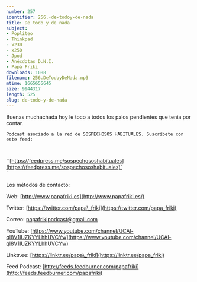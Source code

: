```yaml
---
number: 257
identifier: 256.-de-todoy-de-nada
title: De todo y de nada
subject:
- Popliteo
- Thinkpad
- x230
- x250
- Jpod
- Anécdotas D.N.I.
- Papá Friki
downloads: 1088
filename: 256.DeTodoyDeNada.mp3
mtime: 1665655645
size: 9944317
length: 525
slug: de-todo-y-de-nada
---
```

Buenas muchachada hoy le toco a todos los palos pendientes que tenia por contar.  

`Podcast asociado a la red de SOSPECHOSOS HABITUALES. Suscríbete con este feed:`  

`  
`

``[https://feedpress.me/sospechososhabituales](https://feedpress.me/sospechososhabituales)`  
`

Los métodos de contacto:  

Web: [http://www.papafriki.es](http://www.papafriki.es/)  

Twitter: [https://twitter.com/papa\_friki](https://twitter.com/papa_friki)

Correo: [papafrikipodcast@gmail.com](https://archive.org/details/papafrikipodast@gmail.com)

YouTube: [https://www.youtube.com/channel/UCAl-ql8V1IUZKYYLhhUVCYw](https://www.youtube.com/channel/UCAl-ql8V1IUZKYYLhhUVCYw)  

Linktr.ee: [https://linktr.ee/papa\_friki](https://linktr.ee/papa_friki)  

Feed Podcast: [http://feeds.feedburner.com/papafriki](http://feeds.feedburner.com/papafriki)